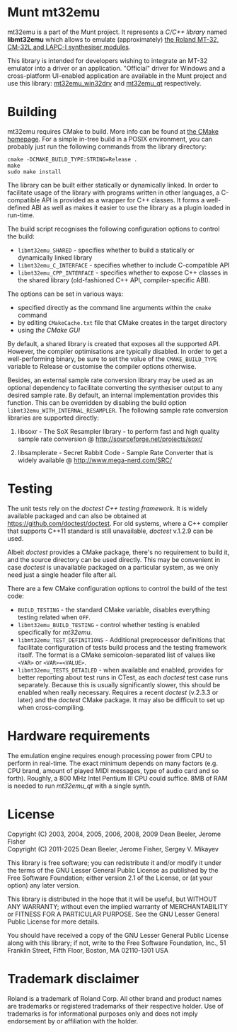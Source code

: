 Munt mt32emu
============

mt32emu is a part of the Munt project. It represents a _C/C++ library_
named **libmt32emu** which allows to emulate (approximately) [the Roland MT-32,
CM-32L and LAPC-I synthesiser modules](https://en.wikipedia.org/wiki/Roland_MT-32).

This library is intended for developers wishing to integrate an MT-32 emulator
into a driver or an application. "Official" driver for Windows and a cross-platform
UI-enabled application are available in the Munt project and use this library:
[mt32emu_win32drv](https://github.com/munt/munt/tree/master/mt32emu_win32drv)
and [mt32emu_qt](https://github.com/munt/munt/tree/master/mt32emu_qt) respectively.


Building
========

mt32emu requires CMake to build. More info can be found at [the CMake homepage](http://www.cmake.org/).
For a simple in-tree build in a POSIX environment, you can probably just run the following commands
from the library directory:

    cmake -DCMAKE_BUILD_TYPE:STRING=Release .
    make
    sudo make install

The library can be built either statically or dynamically linked. In order to facilitate
usage of the library with programs written in other languages, a C-compatible API is provided
as a wrapper for C++ classes. It forms a well-defined ABI as well as makes it easier to use
the library as a plugin loaded in run-time.

The build script recognises the following configuration options to control the build:

  * `libmt32emu_SHARED` - specifies whether to build a statically or dynamically linked library
  * `libmt32emu_C_INTERFACE` - specifies whether to include C-compatible API
  * `libmt32emu_CPP_INTERFACE` - specifies whether to expose C++ classes in the shared library
    (old-fashioned C++ API, compiler-specific ABI).

The options can be set in various ways:

  * specified directly as the command line arguments within the `cmake` command
  * by editing `CMakeCache.txt` file that CMake creates in the target directory
  * using *the CMake GUI*

By default, a shared library is created that exposes all the supported API.
However, the compiler optimisations are typically disabled. In order to get
a well-performing binary, be sure to set the value of the `CMAKE_BUILD_TYPE` variable
to Release or customise the compiler options otherwise.

Besides, an external sample rate conversion library may be used as an optional dependency
to facilitate converting the synthesiser output to any desired sample rate. By default,
an internal implementation provides this function. This can be overridden by disabling
the build option `libmt32emu_WITH_INTERNAL_RESAMPLER`. The following sample rate
conversion libraries are supported directly:

1) libsoxr - The SoX Resampler library - to perform fast and high quality sample rate conversion
   @ <http://sourceforge.net/projects/soxr/>

2) libsamplerate - Secret Rabbit Code - Sample Rate Converter that is widely available
   @ <http://www.mega-nerd.com/SRC/>


Testing
=======

The unit tests rely on the *doctest C++ testing framework*. It is widely available packaged and can
also be obtained at <https://github.com/doctest/doctest>. For old systems, where a C++ compiler that
supports C++11 standard is still unavailable, *doctest* v.1.2.9 can be used.

Albeit *doctest* provides a CMake package, there's no requirement to build it, and the source
directory can be used directly. This may be convenient in case *doctest* is unavailable packaged
on a particular system, as we only need just a single header file after all.

There are a few CMake configuration options to control the build of the test code:

* `BUILD_TESTING` - the standard CMake variable, disables everything testing related when `OFF`.
* `libmt32emu_BUILD_TESTING` - control whether testing is enabled specifically for _mt32emu_.
* `libmt32emu_TEST_DEFINITIONS` - Additional preprocessor definitions that facilitate configuration
  of tests build process and the testing framework itself. The format is a CMake semicolon-separated
  list of values like `<VAR>` or `<VAR>=<VALUE>`.
* `libmt32emu_TESTS_DETAILED` - when available and enabled, provides for better reporting about test
  runs in CTest, as each *doctest* test case runs separately. Because this is usually significantly
  slower, this should be enabled when really necessary. Requires a recent *doctest* (v.2.3.3 or
  later) and the *doctest* CMake package. It may also be difficult to set up when cross-compiling.


Hardware requirements
=====================

The emulation engine requires enough processing power from CPU to perform in real-time.
The exact minimum depends on many factors (e.g. CPU brand, amount of played MIDI messages,
type of audio card and so forth). Roughly, a 800 MHz Intel Pentium III CPU could suffice.
8MB of RAM is needed to run _mt32emu_qt_ with a single synth.


License
=======

Copyright (C) 2003, 2004, 2005, 2006, 2008, 2009 Dean Beeler, Jerome Fisher<br>
Copyright (C) 2011-2025 Dean Beeler, Jerome Fisher, Sergey V. Mikayev

This library is free software; you can redistribute it and/or
modify it under the terms of the GNU Lesser General Public
License as published by the Free Software Foundation; either
version 2.1 of the License, or (at your option) any later version.

This library is distributed in the hope that it will be useful,
but WITHOUT ANY WARRANTY; without even the implied warranty of
MERCHANTABILITY or FITNESS FOR A PARTICULAR PURPOSE.  See the GNU
Lesser General Public License for more details.

You should have received a copy of the GNU Lesser General Public
License along with this library; if not, write to the Free Software
Foundation, Inc., 51 Franklin Street, Fifth Floor, Boston, MA  02110-1301  USA


Trademark disclaimer
====================

Roland is a trademark of Roland Corp. All other brand and product names are
trademarks or registered trademarks of their respective holder. Use of
trademarks is for informational purposes only and does not imply endorsement by
or affiliation with the holder.
